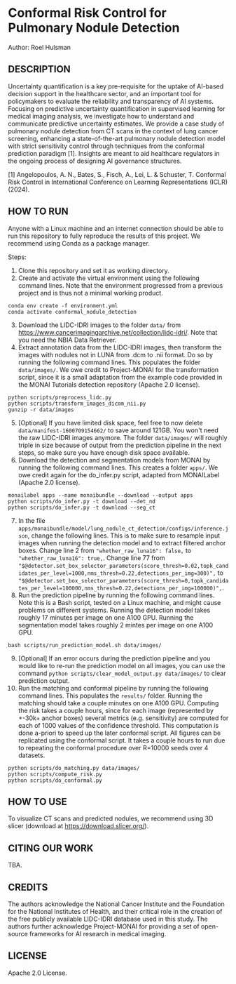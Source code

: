 # Conformal Risk Control for Pulmonary Nodule Detection
Author: Roel Hulsman


## DESCRIPTION
Uncertainty quantification is a key pre-requisite for the uptake of AI-based decision support in the healthcare sector, and an important tool for policymakers to evaluate the reliability and transparency of AI systems. Focusing on predictive uncertainty quantification in supervised learning for medical imaging analysis, we investigate how to understand and communicate predictive uncertainty estimates. We provide a case study of pulmonary nodule detection from CT scans in the context of lung cancer screening, enhancing a state-of-the-art pulmonary nodule detection model with strict sensitivity control through techniques from the conformal prediction paradigm [1]. Insights are meant to aid healthcare regulators in the ongoing process of designing AI governance structures.

[1] Angelopoulos, A. N., Bates, S., Fisch, A., Lei, L. & Schuster, T. Conformal Risk Control in International Conference on Learning Representations (ICLR) (2024).


## HOW TO RUN
Anyone with a Linux machine and an internet connection should be able to run this repository to fully reproduce the results of this project. We recommend using Conda as a package manager. 

Steps:
1. Clone this repository and set it as working directory. 
2. Create and activate the virtual environment using the following command lines. Note that the environment progressed from a previous project and is thus not a minimal working product. 
```
conda env create -f environment.yml
conda activate conformal_nodule_detection
```
3. Download the LIDC-IDRI images to the folder `data/` from https://www.cancerimagingarchive.net/collection/lidc-idri/. Note that you need the NBIA Data Retriever. 
4. Extract annotation data from the LIDC-IDRI images, then transform the images with nodules not in LUNA from .dcm to .nii format. Do so by running the following command lines. This populates the folder `data/images/`. We owe credit to Project-MONAI for the transformation script, since it is a small adaptation from the example code provided in the MONAI Tutorials detection repository (Apache 2.0 license). 
```
python scripts/preprocess_lidc.py
python scripts/transform_images_dicom_nii.py
gunzip -r data/images
```
5. [Optional] If you have limited disk space, feel free to now delete `data/manifest-1600709154662/` to save around 121GB. You won't need the raw LIDC-IDRI images anymore. The folder `data/images/` will roughly triple in size because of output from the prediction pipeline in the next steps, so make sure you have enough disk space available. 
6. Download the detection and segmentation models from MONAI by running the following command lines. This creates a folder `apps/`. We owe credit again for the do_infer.py script, adapted from MONAILabel (Apache 2.0 license).
```
monailabel apps --name monaibundle --download --output apps
python scripts/do_infer.py -t download --det_nd
python scripts/do_infer.py -t download --seg_ct
```
7. In the file `apps/monaibundle/model/lung_nodule_ct_detection/configs/inference.json`, change the following lines. This is to make sure to resample input images when running the detection model and to extract filtered anchor boxes. Change line 2 from ``"whether_raw_luna16": false,`` to ``"whether_raw_luna16": true,``. Change line 77 from ``"$@detector.set_box_selector_parameters(score_thresh=0.02,topk_candidates_per_level=1000,nms_thresh=0.22,detections_per_img=300)",`` to ``"$@detector.set_box_selector_parameters(score_thresh=0,topk_candidates_per_level=100000,nms_thresh=0.22,detections_per_img=100000)",``. 
8. Run the prediction pipeline by running the following command lines. Note this is a Bash script, tested on a Linux machine, and might cause problems on different systems. Running the detection model takes roughly 17 minutes per image on one A100 GPU. Running the segmentation model takes roughly 2 mintes per image on one A100 GPU. 
```
bash scripts/run_prediction_model.sh data/images/
```
9. [Optional] If an error occurs during the prediction pipeline and you would like to re-run the prediction model on all images, you can use the command ``python scripts/clear_model_output.py data/images/`` to clear prediction output.
10. Run the matching and conformal pipeline by running the following command lines. This populates the `results/` folder. Running the matching should take a couple minutes on one A100 GPU. Computing the risk takes a couple hours, since for each image (represented by +-30k+ anchor boxes) several metrics (e.g. sensitivity) are computed for each of 1000 values of the confidence threshold. This computation is done a-priori to speed up the later conformal script. All figures can be replicated using the conformal script. It takes a couple hours to run due to repeating the conformal procedure over R=10000 seeds over 4 datasets. 
```
python scripts/do_matching.py data/images/
python scripts/compute_risk.py 
python scripts/do_conformal.py
```


## HOW TO USE
To visualize CT scans and predicted nodules, we recommend using 3D slicer (download at https://download.slicer.org/). 


## CITING OUR WORK
TBA.


## CREDITS
The authors acknowledge the National Cancer Institute and the Foundation for the National Institutes of Health, and their critical role in the creation of the free publicly available LIDC-IDRI database used in this study. The authors further acknowledge Project-MONAI for providing a set of open-source frameworks for AI research in medical imaging.


## LICENSE
Apache 2.0 License.


